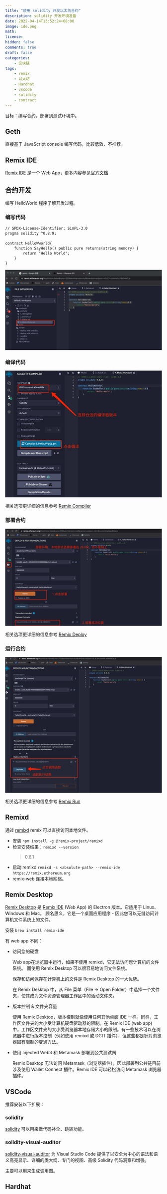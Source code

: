 ```yaml
---
title: "使用 solidity 开发以太坊合约"
description: solidity 开发环境准备
date: 2022-04-14T13:52:24+08:00
image: ide.png
math: 
license: 
hidden: false
comments: true
draft: false
categories:
    - 区块链
tags:
    - remix
    - 以太坊
    - Hardhat
    - vscode
    - solidity
    - contract
---
```


目标：编写合约，部署到测试环境中。

## Geth

直接基于 JavaScript console 编写代码，比较低效，不推荐。

## Remix IDE

[Remix IDE](https://remix.ethereum.org/) 是一个 Web App，更多内容参见[官方文档](https://remix-ide.readthedocs.io/en/latest/index.html)

## 合约开发

编写 HelloWorld 程序了解开发过程。

### 编写代码

``` solidity
// SPDX-License-Identifier: SimPL-3.0
pragma solidity ^0.8.9;

contract HelloWworld{
    function SayHello() public pure returns(string memory) {
        return "Hello World";
    }
}
```

![code.jpg](hello-world/code.jpg)

### 编译代码

![compile.jpg](hello-world/compile.jpg)

相关选项更详细的信息参考 [Remix Compiler](https://remix-ide.readthedocs.io/en/latest/compile.html)

### 部署合约

![deploy.jpg](hello-world/deploy.jpg)

相关选项更详细的信息参考 [Remix Deploy ](https://remix-ide.readthedocs.io/en/latest/run.html)

### 运行合约

![run.jpg](hello-world/run.jpg)

相关选项更详细的信息参考 [Remix Run](https://remix-ide.readthedocs.io/en/latest/udapp.html)

## Remixd

通过 [remixd](https://www.npmjs.com/package/@remix-project/remixd)  remix 可以直接访问本地文件。

+ 安装 `npm install -g @remix-project/remixd`
+ 检查安装结果：`remixd --version`
  > 0.6.1
+ 启动 remixd `remixd -s <absolute-path> --remix-ide https://remix.ethereum.org`
+ remix-web 连接本地网络。

## Remix Desktop

[Remix Desktop](https://github.com/ethereum/remix-desktop) 是 [Remix IDE](https://remix.ethereum.org/) (Web App) 的 Electron 版本。它适用于 Linux、Windows 和 Mac。 顾名思义，它是一个桌面应用程序 - 因此您可以无缝访问计算机文件系统上的文件。

安装 `brew install remix-ide`

有 web app 不同：

+ 访问您的硬盘
  
  Web app在浏览器中运行，如果不使用 remixd，它无法访问您计算机的文件系统。 而使用 Remix Desktop 可以很容易地访问文件系统。
  
  保存和访问保存在计算机上的文件是 Remix Desktop 的一大优势。 
  
  在 Remix Desktop 中，从 File 菜单（File -> Open Folder）中选择一个文件夹，使其成为文件资源管理器工作区中的活动文件夹。

+ 版本控制 & 文件夹容量

  使用 Remix Desktop，版本控制就像使用任何其他桌面 IDE 一样。同样，工作区文件夹的大小受计算机硬盘驱动器的限制。在 Remix IDE (web app) 中，工作区文件夹的大小受浏览器本地存储大小的限制。有一些技术可以在浏览器中进行版本控制（例如使用 remixd 或 DGIT 插件），但这些都是针对浏览器固有限制的变通方法。

+ 使用 Injected Web3 和 Metamask 部署到公共测试网
  
  Remix Desktop 无法访问 Metamask（浏览器插件），因此部署到公共链目前涉及使用 Wallet Connect 插件。Remix IDE 可以轻松访问 Metamask 浏览器插件。


## VSCode

推荐安装以下扩展：

### solidity

[solidity](https://marketplace.visualstudio.com/items?itemName=JuanBlanco.solidity) 可以用来做代码补全、跳转功能。

### solidity-visual-auditor

[solidity-visual-auditor](https://marketplace.visualstudio.com/items?itemName=tintinweb.solidity-visual-auditor) 为 Visual Studio Code 提供了以安全为中心的语法和语义高亮显示、详细的类大纲、专门的视图、高级 Solidity 代码洞察和增强。

主要可以用来生成调用图。

## Hardhat
